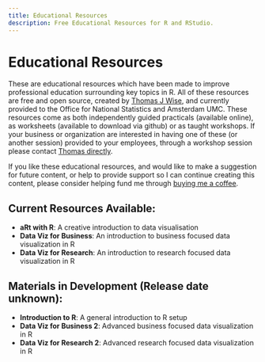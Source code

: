 ```yaml
---
title: Educational Resources
description: Free Educational Resources for R and RStudio.
---
```


# Educational Resources

These are educational resources which have been made to improve professional education surrounding key topics in R. All of these resources are free and open source, created by [Thomas J Wise](<thomasjwise.com>), and currently provided to the Office for National Statistics and Amsterdam UMC. These resources come as both independently guided practicals (available online), as worksheets (available to download via github) or as taught workshops. If your business or organization are interested in having one of these (or another session) provided to your employees, through a workshop session please contact [Thomas directly](<thomas.j.wise@outlook.com>).

If you like these educational resources, and would like to make a suggestion for future content, or help to provide support so I can continue creating this content, please consider helping fund me through [buying me a coffee](<https://www.buymeacoffee.com/thomasjwise>). 

## Current Resources Available: 

* **aRt with R**: A creative introduction to data visualisation 
* **Data Viz for Business**: An introduction to business focused data visualization in R 
* **Data Viz for Research**: An introduction to research focused data visualization in R

## Materials in Development (Release date unknown): 

* **Introduction to R**: A general introduction to R setup
* **Data Viz for Business 2**: Advanced business focused data visualization in R 
* **Data Viz for Research 2**: Advanced research focused data visualization in R 


